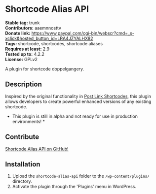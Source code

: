 # Shortcode Alias API #
**Stable tag:** trunk  
**Contributors:** aaemnnosttv  
**Donate link:** https://www.paypal.com/cgi-bin/webscr?cmd=_s-xclick&hosted_button_id=LRA4JZYALHX82  
**Tags:** shortcode, shortcodes, shortcode aliases  
**Requires at least:** 2.9  
**Tested up to:** 4.2.2  
**License:** GPLv2  

A plugin for shortcode doppelgangery.

## Description ##

Inspired by the original functionality in [Post Link Shortcodes](http://aaemnnost.tv/2013/10/04/aliases-post-link-shortcodes-0-3/), this plugin allows developers to create powerful enhanced versions of any existing shortcode.

* This plugin is still in alpha and not ready for use in production environments! *

## Contribute ##

[Shortcode Alias API on GitHub!](https://github.com/aaemnnosttv/shortcode-alias-api)



## Installation ##

1. Upload the `shortcode-alias-api` folder to the `/wp-content/plugins/` directory.
1. Activate the plugin through the 'Plugins' menu in WordPress.
